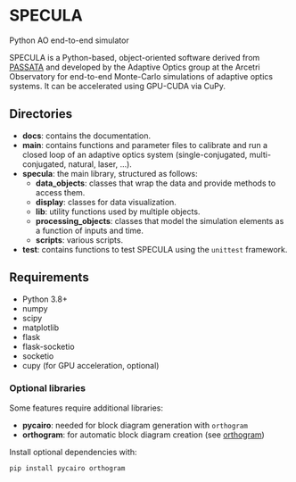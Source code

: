 # SPECULA
Python AO end-to-end simulator

SPECULA is a Python-based, object-oriented software derived from [PASSATA](https://arxiv.org/abs/1607.07624) and developed
by the Adaptive Optics group at the Arcetri Observatory for end-to-end Monte-Carlo simulations of adaptive optics systems.
It can be accelerated using GPU-CUDA via CuPy.

## Directories

- **docs**: contains the documentation.
- **main**: contains functions and parameter files to calibrate and run a closed loop of an adaptive optics system (single-conjugated, multi-conjugated, natural, laser, ...).
- **specula**: the main library, structured as follows:
  - **data_objects**: classes that wrap the data and provide methods to access them.
  - **display**: classes for data visualization.
  - **lib**: utility functions used by multiple objects.
  - **processing_objects**: classes that model the simulation elements as a function of inputs and time.
  - **scripts**: various scripts.
- **test**: contains functions to test SPECULA using the `unittest` framework.

## Requirements

- Python 3.8+
- numpy
- scipy
- matplotlib
- flask
- flask-socketio
- socketio
- cupy (for GPU acceleration, optional)

### Optional libraries

Some features require additional libraries:
- **pycairo**: needed for block diagram generation with `orthogram`
- **orthogram**: for automatic block diagram creation (see [orthogram](https://pypi.org/project/orthogram/))

Install optional dependencies with:
```bash
pip install pycairo orthogram
```

